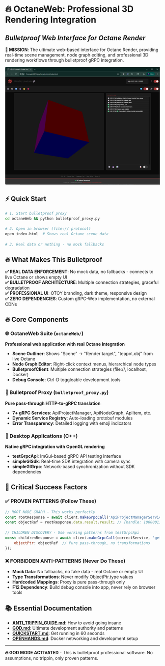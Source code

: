 # 🔥 OctaneWeb: Professional 3D Rendering Integration
## *Bulletproof Web Interface for Octane Render*

**🎯 MISSION**: The ultimate web-based interface for Octane Render, providing real-time scene management, node graph editing, and professional 3D rendering workflows through bulletproof gRPC integration.

![livelink image](images/livelink.png)

## ⚡ Quick Start

```bash
# 1. Start bulletproof proxy
cd octaneWeb && python bulletproof_proxy.py

# 2. Open in browser (file:// protocol)
open index.html  # Shows real Octane scene data

# 3. Real data or nothing - no mock fallbacks
```

## 🔥 What Makes This Bulletproof

**✅ REAL DATA ENFORCEMENT**: No mock data, no fallbacks - connects to live Octane or shows empty UI  
**✅ BULLETPROOF ARCHITECTURE**: Multiple connection strategies, graceful degradation  
**✅ PROFESSIONAL UI**: OTOY branding, dark theme, responsive design  
**✅ ZERO DEPENDENCIES**: Custom gRPC-Web implementation, no external CDNs

## 🔥 Core Components

### 🌐 OctaneWeb Suite (`octaneWeb/`)
**Professional web application with real Octane integration**
- **Scene Outliner**: Shows "Scene" → "Render target", "teapot.obj" from live Octane
- **Node Graph Editor**: Right-click context menus, hierarchical node types  
- **BulletproofClient**: Multiple connection strategies (file://, localhost, Docker)
- **Debug Console**: Ctrl-D toggleable development tools

### 🔧 Bulletproof Proxy (`bulletproof_proxy.py`)
**Pure pass-through HTTP-to-gRPC translation**
- **7+ gRPC Services**: ApiProjectManager, ApiNodeGraph, ApiItem, etc.
- **Dynamic Service Registry**: Auto-loading protobuf modules
- **Error Transparency**: Detailed logging with emoji indicators

### 🎯 Desktop Applications (C++)
**Native gRPC integration with OpenGL rendering**
- **testGrpcApi**: ImGui-based gRPC API testing interface
- **simpleGlSdk**: Real-time SDK integration with camera sync
- **simpleGlGrpc**: Network-based synchronization without SDK dependencies

## 🚨 Critical Success Factors

### ✅ PROVEN PATTERNS (Follow These)
```javascript
// ROOT NODE GRAPH - This works perfectly
const rootResponse = await client.makeGrpcCall('ApiProjectManagerService', 'rootNodeGraph', {});
const objectRef = rootResponse.data.result.result; // {handle: 1000001, type: 18}

// CHILDREN DISCOVERY - Use working patterns from testGrpcApi
const childrenResponse = await client.makeGrpcCall(correctService, 'getOwnedItems', {
    objectPtr: objectRef  // Pure pass-through, no transformations
});
```

### ❌ FORBIDDEN ANTI-PATTERNS (Never Do These)
- **Mock Data**: No fallbacks, no fake data - real Octane or empty UI
- **Type Transformations**: Never modify ObjectPtr.type values
- **Hardcoded Mappings**: Proxy is pure pass-through only
- **F12 Dependency**: Build debug console into app, never rely on browser tools

## 📚 Essential Documentation
- **[ANTI_TRIPPIN_GUIDE.md](octaneWeb/ANTI_TRIPPIN_GUIDE.md)**: How to avoid going insane
- **[GOD.md](GOD.md)**: Ultimate development authority and patterns
- **[QUICKSTART.md](QUICKSTART.md)**: Get running in 60 seconds
- **[OPENHANDS.md](OPENHANDS.md)**: Docker networking and development setup
---

**🔥 GOD MODE ACTIVATED** - This is bulletproof professional software. No assumptions, no trippin, only proven patterns.